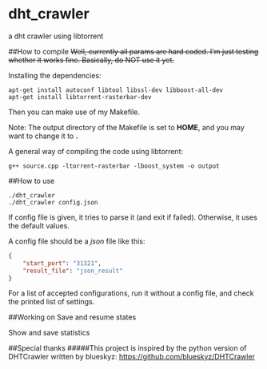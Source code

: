 dht_crawler
===========

a dht crawler using libtorrent

##How to compile
~~Well, currently all params are hard coded. I'm just testing whether it works fine. Basically, do NOT use it yet.~~

Installing the dependencies:

```shell
apt-get install autoconf libtool libssl-dev libboost-all-dev
apt-get install libtorrent-rasterbar-dev
```
Then you can make use of my Makefile.

Note: The output directory of the Makefile is set to **HOME**, and you may want to change it to **.**

A general way of compiling the code using libtorrent:

```shell
g++ source.cpp -ltorrent-rasterbar -lboost_system -o output
```
##How to use
```shell
./dht_crawler
./dht_crawler config.json
```
If config file is given, it tries to parse it (and exit if failed). Otherwise, it uses the default values.

A config file should be a *json* file like this:

```json
{
	"start_port": "31321",
	"result_file": "json_result"
}
```
For a list of accepted configurations, run it without a config file, and check the printed list of settings.

##Working on
Save and resume states

Show and save statistics

##Special thanks
#####This project is inspired by the python version of DHTCrawler written by blueskyz: https://github.com/blueskyz/DHTCrawler
